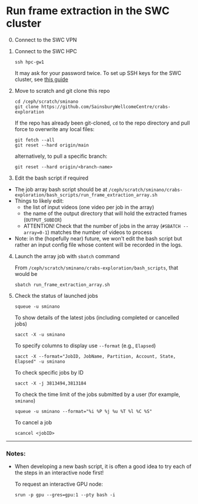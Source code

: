 # Run frame extraction in the SWC cluster

0. Connect to the SWC VPN

1. Connect to the SWC HPC

   ```
   ssh hpc-gw1
   ```

   It may ask for your password twice. To set up SSH keys for the SWC cluster, see [this guide](https://howto.neuroinformatics.dev/programming/SSH-SWC-cluster.html#ssh-keys)

2. Move to scratch and git clone this repo

   ```
   cd /ceph/scratch/sminano
   git clone https://github.com/SainsburyWellcomeCentre/crabs-exploration
   ```

   If the repo has already been git-cloned, `cd` to the repo directory and pull force to overwrite any local files:

   ```
   git fetch --all
   git reset --hard origin/main
   ```

   alternatively, to pull a specific branch:

   ```
   git reset --hard origin/<branch-name>
   ```

3. Edit the bash script if required

- The job array bash script should be at `/ceph/scratch/sminano/crabs-exploration/bash_scripts/run_frame_extraction_array.sh`
- Things to likely edit:
  - the list of input videos (one video per job in the array)
  - the name of the output directory that will hold the extracted frames (`OUTPUT_SUBDIR`)
  - ATTENTION!
    Check that the number of jobs in the array (`#SBATCH --array=0-1`) matches the number of videos to process
- Note: in the (hopefully near) future, we won't edit the bash script but rather an input config file whose content will be recorded in the logs.

4. Launch the array job with `sbatch` command

   From `/ceph/scratch/sminano/crabs-exploration/bash_scripts`, that would be

   ```
   sbatch run_frame_extraction_array.sh
   ```

5. Check the status of launched jobs

   ```
   squeue -u sminano
   ```

   To show details of the latest jobs (including completed or cancelled jobs)

   ```
   sacct -X -u sminano
   ```

   To specify columns to display use `--format` (e.g., `Elapsed`)

   ```
   sacct -X --format="JobID, JobName, Partition, Account, State, Elapsed" -u sminano
   ```

   To check specific jobs by ID

   ```
   sacct -X -j 3813494,3813184
   ```

   To check the time limit of the jobs submitted by a user (for example, `sminano`)

   ```
   squeue -u sminano --format="%i %P %j %u %T %l %C %S"
   ```

   To cancel a job

   ```
   scancel <jobID>
   ```

---

### Notes:

- When developing a new bash script, it is often a good idea to try each of the steps in an interactive node first!

  To request an interactive GPU node:

  ```
  srun -p gpu --gres=gpu:1 --pty bash -i
  ```
